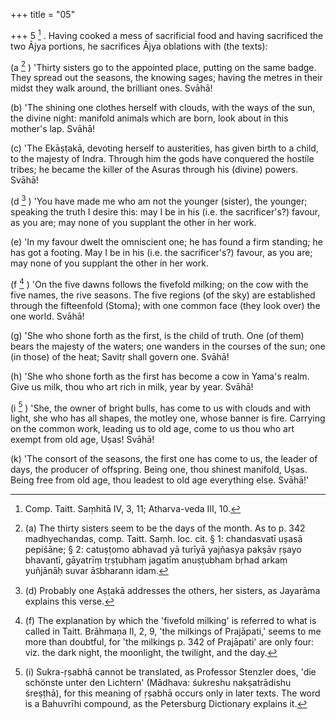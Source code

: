 +++
title = "05"

+++
5 [^4] . Having cooked a mess of sacrificial food and having sacrificed the two Ājya portions, he sacrifices Ājya oblations with (the texts):


[^4]:  Comp. Taitt. Saṃhitā IV, 3, 11; Atharva-veda III, 10.

(a [^5] ) 'Thirty sisters go to the appointed place, putting on the same badge. They spread out the seasons, the knowing sages; having the metres in their midst they walk around, the brilliant ones. Svāhā!


[^5]:  (a) The thirty sisters seem to be the days of the month. As to p. 342 madhyechandas, comp. Taitt. Saṃh. loc. cit. § 1: chandasvatī uṣasā pepiśāne; § 2: catuṣṭomo abhavad yā turīyā yajñasya pakṣāv ṛṣayo bhavantī, gāyatrīṃ tṛṣṭubhaṃ jagatīm anuṣṭubham bṛhad arkaṃ yuñjānāḥ suvar āऽbharann idam.

(b) 'The shining one clothes herself with clouds, with the ways of the sun, the divine night: manifold animals which are born, look about in this mother's lap. Svāhā!

(c) 'The Ekāṣṭakā, devoting herself to austerities, has given birth to a child, to the majesty of Indra. Through him the gods have conquered the hostile tribes; he became the killer of the Asuras through his (divine) powers. Svāhā!

(d [^6] ) 'You have made me who am not the younger (sister), the younger; speaking the truth I desire this: may I be in his (i.e. the sacrificer's?) favour, as you are; may none of you supplant the other in her work.


[^6]:  (d) Probably one Aṣṭakā addresses the others, her sisters, as Jayarāma explains this verse.

(e) 'In my favour dwelt the omniscient one; he has found a firm standing; he has got a footing. May I be in his (i.e. the sacrificer's?) favour, as you are; may none of you supplant the other in her work.

(f [^7] ) 'On the five dawns follows the fivefold milking; on the cow with the five names, the rive seasons. The five regions (of the sky) are established through the fifteenfold (Stoma); with one common face (they look over) the one world. Svāhā!


[^7]:  (f) The explanation by which the 'fivefold milking' is referred to what is called in Taitt. Brāhmaṇa II, 2, 9, 'the milkings of Prajāpati,' seems to me more than doubtful, for 'the milkings p. 342 of Prajāpati' are only four: viz. the dark night, the moonlight, the twilight, and the day.

(g) 'She who shone forth as the first, is the child of truth. One (of them) bears the majesty of the waters; one wanders in the courses of the sun; one (in those) of the heat; Savitṛ shall govern one. Svāhā!

(h) 'She who shone forth as the first has become a cow in Yama's realm. Give us milk, thou who art rich in milk, year by year. Svāhā!

(i [^8] ) 'She, the owner of bright bulls, has come to us with clouds and with light, she who has all shapes, the motley one, whose banner is fire. Carrying on the common work, leading us to old age, come to us thou who art exempt from old age, Uṣas! Svāhā!


[^8]:  (i) Sukra-ṛṣabhā cannot be translated, as Professor Stenzler does, 'die schönste unter den Lichtern' (Mādhava: śukreshu nakṣatrādishu śreṣṭhā), for this meaning of ṛṣabhā occurs only in later texts. The word is a Bahuvrīhi compound, as the Petersburg Dictionary explains it.

(k) 'The consort of the seasons, the first one has come to us, the leader of days, the producer of offspring. Being one, thou shinest manifold, Uṣas. Being free from old age, thou leadest to old age everything else. Svāhā!'
